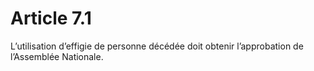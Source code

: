 # Article 7.1
L’utilisation d’effigie de personne décédée doit obtenir l’approbation de l’Assemblée Nationale.
